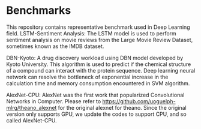 # Benchmarks
This repository contains representative benchmark used in Deep Learning field.
LSTM-Sentiment Analysis:
    The LSTM model is used to perform sentiment analysis on movie reviews from 
    the Large Movie Review Dataset, sometimes known as the IMDB dataset. 

DBN-Kyoto:
    A drug discovery workload using DBN model developed by Kyoto University. 
    This algorithm is used to predict if the chemical structure of a compound
    can interact with the protein sequence. Deep learning neural network can
    resolve the bottleneck of exponential increase in the calculation time
    and memory consumption encountered in SVM algorithm.

AlexNet-CPU:
    AlexNet was the first work that popularized Convolutional Networks in 
    Computer. Please refer to https://github.com/uoguelph-mlrg/theano_alexnet
    for the original alexnet for theano. Since the original version only
    supports GPU, we update the codes to support CPU, and so called AlexNet-CPU.
